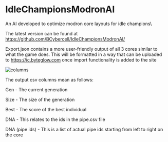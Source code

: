 # IdleChampionsModronAI
An AI developed to optimize modron core layouts for idle champions\

The latest version can be found at https://github.com/BCybercell/IdleChampionsModronAI/

Export.json contains a more user-friendly output of all 3 cores similar to what the game does. This will be formatted in a way that can be uploaded to https://ic.byteglow.com once import functionality is added to the site

![columns](https://user-images.githubusercontent.com/44996531/143289204-073a64ce-63e5-448a-9bac-42f382f568f5.png)

The output csv columns mean as follows:

Gen - The current generation

Size - The size of the generation

Best - The score of the best individual

DNA - This relates to the ids in the pipe.csv file

DNA (pipe ids) - This is a list of actual pipe ids starting from left to right on the core



